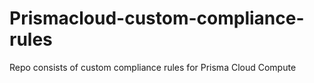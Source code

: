 # Prismacloud-custom-compliance-rules
Repo consists of custom compliance rules for Prisma Cloud Compute
